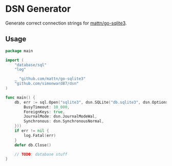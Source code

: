 # DSN Generator

Generate correct connection strings for [mattn/go-sqlite3](https://github.com/mattn/go-sqlite3).

## Usage

```go
package main

import (
	"database/sql"
	"log"

	_ "github.com/mattn/go-sqlite3"
	"github.com/simonward87/dsn"
)

func main() {
	db, err := sql.Open("sqlite3", dsn.SQLite("db.sqlite3", dsn.Options{
		BusyTimeout: 10_000,
		ForeignKeys: true,
		JournalMode: dsn.JournalModeWal,
		Synchronous: dsn.SynchronousNormal,
	}))
	if err != nil {
		log.Fatal(err)
	}
	defer db.Close()

	// TODO: database stuff
}
```
